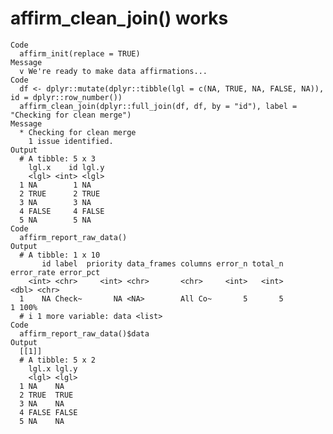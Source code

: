 # affirm_clean_join() works

    Code
      affirm_init(replace = TRUE)
    Message
      v We're ready to make data affirmations...
    Code
      df <- dplyr::mutate(dplyr::tibble(lgl = c(NA, TRUE, NA, FALSE, NA)), id = dplyr::row_number())
      affirm_clean_join(dplyr::full_join(df, df, by = "id"), label = "Checking for clean merge")
    Message
      * Checking for clean merge
        1 issue identified.
    Output
      # A tibble: 5 x 3
        lgl.x    id lgl.y
        <lgl> <int> <lgl>
      1 NA        1 NA   
      2 TRUE      2 TRUE 
      3 NA        3 NA   
      4 FALSE     4 FALSE
      5 NA        5 NA   
    Code
      affirm_report_raw_data()
    Output
      # A tibble: 1 x 10
           id label  priority data_frames columns error_n total_n error_rate error_pct
        <int> <chr>     <int> <chr>       <chr>     <int>   <int>      <dbl> <chr>    
      1    NA Check~       NA <NA>        All Co~       5       5          1 100%     
      # i 1 more variable: data <list>
    Code
      affirm_report_raw_data()$data
    Output
      [[1]]
      # A tibble: 5 x 2
        lgl.x lgl.y
        <lgl> <lgl>
      1 NA    NA   
      2 TRUE  TRUE 
      3 NA    NA   
      4 FALSE FALSE
      5 NA    NA   
      

